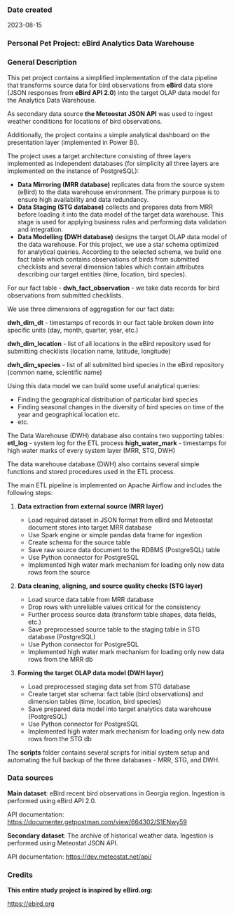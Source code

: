 ### Date created
2023-08-15


### Personal Pet Project: eBird Analytics Data Warehouse



### General Description

This pet project contains a simplified implementation of the data pipeline that transforms source data for bird observations from **eBird** data store (JSON responses from **eBird API 2.0**) into the target OLAP data model for the Analytics Data Warehouse.

As secondary data source **the Meteostat JSON API** was used to ingest weather conditions for locations of bird observations. 

Additionally, the project contains a simple analytical dashboard on the presentation layer (implemented in Power BI). 

The project uses a target architecture consisting of three layers implemented as independent databases (for simplicity all three layers are implemented on the instance of PostgreSQL):
- **Data Mirroring (MRR database)** replicates data from the source system (eBird) to the data warehouse environment. The primary purpose is to ensure high availability and data redundancy.
- **Data Staging (STG database)** collects and prepares data from MRR before loading it into the data model of the target data warehouse. This stage is used for applying business rules and performing data validation and integration.
- **Data Modelling (DWH database)** designs the target OLAP data model of the data warehouse. For this project, we use a star schema optimized for analytical queries. According to the selected schema, we build one fact table which contains observations of birds from submitted checklists and several dimension tables which contain attributes describing our target entities (time, location, bird species).

For our fact table - **dwh_fact_observation** - we take data records for bird observations from submitted checklists.

We use three dimensions of aggregation for our fact data:

**dwh_dim_dt** - timestamps of records in our fact table broken down into specific units (day, month, quarter, year, etc.)

**dwh_dim_location** - list of all locations in the eBird repository used for submitting checklists (location name, latitude, longitude)

**dwh_dim_species** - list of all submitted bird species in the eBird repository (common name, scientific name)

Using this data model we can build some useful analytical queries:
- Finding the geographical distribution of particular bird species 
- Finding seasonal changes in the diversity of bird species on time of the year and geographical location
etc.
- etc.

The Data Warehouse (DWH) database also contains two supporting tables:
**etl_log** - system log for the ETL process
**high_water_mark** - timestamps for high water marks of every system layer (MRR, STG, DWH)


The data warehouse database (DWH) also contains several simple functions and stored procedures used in the ETL process.



The main ETL pipeline is implemented on Apache Airflow and includes the following steps:

1. **Data extraction from external source (MRR layer)**
    - Load required dataset in JSON format from eBird and Meteostat document stores into target MRR database
    - Use Spark engine or simple pandas data frame for ingestion
    - Create schema for the source table
    - Save raw source data document to the RDBMS (PostgreSQL) table
    - Use Python connector for PostgreSQL
    - Implemented high water mark mechanism for loading only new data rows from the source

2. **Data cleaning, aligning, and source quality checks (STG layer)**
    - Load source data table from MRR database
    - Drop rows with unreliable values critical for the consistency
    - Further process source data (transform table shapes, data fields, etc.)
    - Save preprocessed source table to the staging table in STG database (PostgreSQL)
    - Use Python connector for PostgreSQL
    - Implemented high water mark mechanism for loading only new data rows from the MRR db
    
3. **Forming the target OLAP data model (DWH layer)**
    - Load preprocessed staging data set from STG database
    - Create target star schema: fact table (bird observations) and dimension tables (time, location, bird species)
    - Save prepared data model into target analytics data warehouse (PostgreSQL)
    - Use Python connector for PostgreSQL
    - Implemented high water mark mechanism for loading only new data rows from the STG db


The **scripts** folder contains several scripts for initial system setup and automating the full backup of the three databases - MRR, STG, and DWH.


### Data sources

**Main dataset**: eBird recent bird observations in Georgia region. Ingestion is performed using eBird API 2.0.

API documentation: https://documenter.getpostman.com/view/664302/S1ENwy59


**Secondary dataset**: The archive of historical weather data. Ingestion is performed using Meteostat JSON API.

API documentation: https://dev.meteostat.net/api/


### Credits

**This entire study project is inspired by eBird.org:**

https://ebird.org
